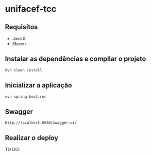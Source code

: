 # unifacef-tcc

## Requisitos
* Java 8
* Maven

## Instalar as dependências e compilar o projeto
```sh
mvn clean install
```

## Inicializar a aplicação
```sh
mvn spring-boot:run
```

## Swagger
```
http://localhost:8080/swagger-ui/
```

## Realizar o deploy
TO DO!
